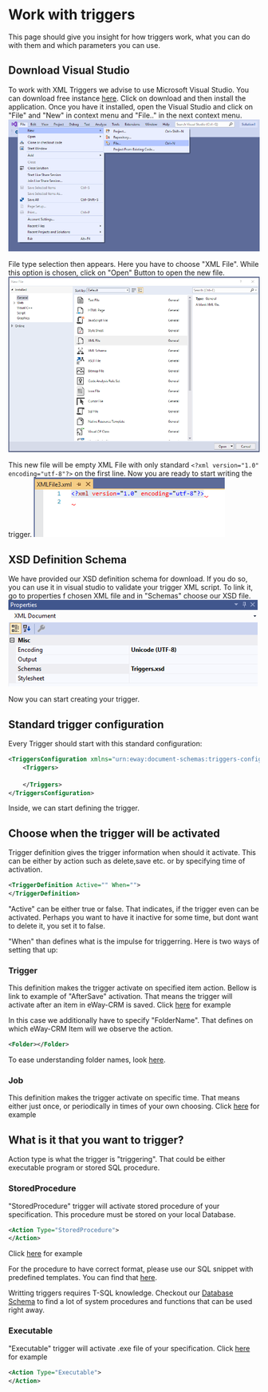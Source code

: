 # Work with triggers
This page should give you insight for how triggers work, what you can do with them and which parameters you can use.

## Download Visual Studio
To work with XML Triggers we advise to use Microsoft Visual Studio. You can download free instance [here](https://code.visualstudio.com/?wt.mc_id=vscom_freedevoffers). Click on download and then install the application. Once you have it installed, open the Visual Studio and click on "File" and "New" in context menu and "File.." in the next context menu.
![New file](NewFile.PNG)

File type selection then appears. Here you have to choose "XML File". While this option is chosen, click on "Open" Button to open the new file.
![Open](Open.PNG)

This new file will be empty XML File with only standard `<?xml version="1.0" encoding="utf-8"?>` on the first line. Now you are ready to start writing the trigger.
![Empty file](EmptyFile.PNG)

## XSD Definition Schema

We have provided our XSD definition schema for download. If you do so, you can use it in visual studio to validate your trigger XML script. To link it, go to properties f chosen XML file and in "Schemas" choose our XSD file.
![Properties](Properties.PNG)

Now you can start creating your trigger.

## Standard trigger configuration
Every Trigger should start with this standard configuration:
```xml
<TriggersConfiguration xmlns="urn:eway:document-schemas:triggers-configuration">
    <Triggers>
    
    </Triggers>
</TriggersConfiguration>
```
Inside, we can start defining the trigger.

##  Choose when the trigger will be activated
Trigger definition gives the trigger information when should it activate. This can be either by action such as delete,save etc. or by specifying time of activation.
```xml
<TriggerDefinition Active="" When="">
</TriggerDefinition>
```
"Active" can be either true or false. That indicates, if the trigger even can be activated. Perhaps you want to have it inactive for some time, but dont want to delete it, you set it to false.

"When" than defines what is the impulse for triggerring. Here is two ways of setting that up:

### Trigger
This definition makes the trigger activate on specified item action. Bellow is link to example of "AfterSave" activation. That means the trigger will activate after an item in eWay-CRM is saved.
Click [here](TriggerDefinition/AfterSave/README.md) for example

In this case we additionally have to specify "FolderName". That defines on which eWay-CRM Item will we observe the action.
```xml
<Folder></Folder>
```
To ease understanding folder names, look [here](FolderNames.md).

### Job
This definition makes the trigger activate on specific time. That means either just once, or periodically in times of your own choosing.
Click [here](TriggerDefinition/ScheduledAtTime/README.md) for example

## What is it that you want to trigger?
Action type is what the trigger is "triggering". That could be either executable program or stored SQL procedure.

### StoredProcedure
"StoredProcedure" trigger will activate stored procedure of your specification. This procedure must be stored on your local Database.
```xml
<Action Type="StoredProcedure">
</Action>
```
Click [here](ActionType/StoredProcedure/README.md) for example

For the procedure to have correct format, please use our SQL snippet with predefined templates. You can find that [here](https://github.com/eway-crm/Snippets).

Writting triggers requires T-SQL knowledge. Checkout our [Database Schema](https://dev.eway-crm.com/docs/database-schema.html) to find a lot of system procedures and functions that can be used right away.

### Executable
"Executable" trigger will activate .exe file of your specification.
Click [here](ActionType/Executable/README.md) for example
```xml
<Action Type="Executable">
</Action>
```


